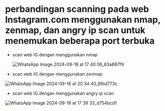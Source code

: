# perbandingan scanning pada web Instagram.com menggunakan nmap, zenmap, dan angry ip scan untuk menemukan  beberapa port terbuka

* scan web IG dengan menggunakan nmap

  ![WhatsApp Image 2024-09-18 at 17 40 06_63a887f9](https://github.com/user-attachments/assets/f85c83c0-657b-4a06-9499-b1a03682b1f3)

* scan web IG dengan menggunakan zenmap

![WhatsApp Image 2024-09-16 at 20 34 40_8fbd773c](https://github.com/user-attachments/assets/aac8e88e-e65a-4142-8ec9-d32d97263a30)

* scan web IG dengan menggunakan angry ip scan

![WhatsApp Image 2024-09-18 at 17 39 33_d754bcd1](https://github.com/user-attachments/assets/e019223c-9e46-406a-81da-77f0e585c7f7)

    
